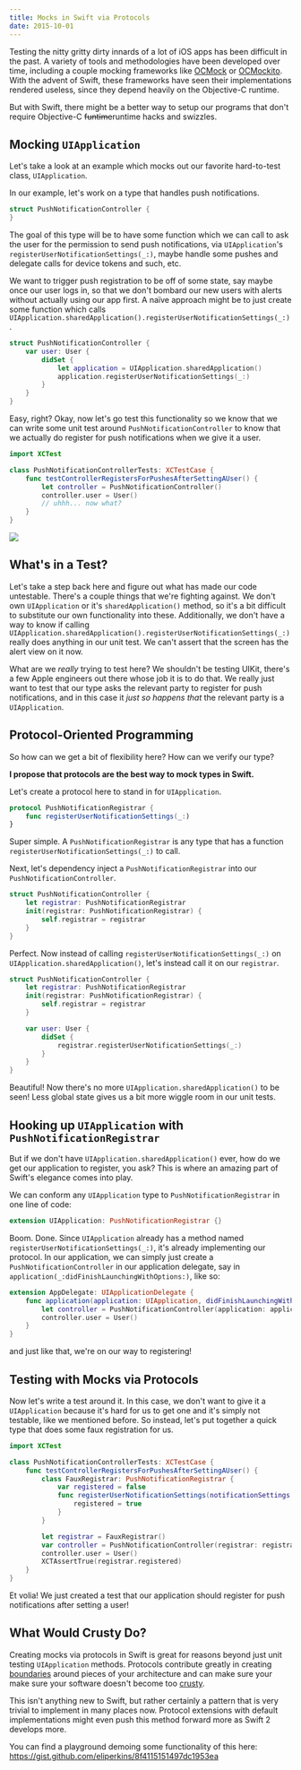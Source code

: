 ```yaml
---
title: Mocks in Swift via Protocols
date: 2015-10-01
---
```


Testing the nitty gritty dirty innards of a lot of iOS apps has been difficult in the past. A variety of tools and methodologies have been developed over time, including a couple mocking frameworks like [OCMock](http://ocmock.org/) or [OCMockito](https://github.com/jonreid/OCMockito). With the advent of Swift, these frameworks have seen their implementations rendered useless, since they depend heavily on the Objective-C runtime.

But with Swift, there might be a better way to setup our programs that don't require Objective-C ~~funtime~~runtime hacks and swizzles.

## Mocking `UIApplication`

Let's take a look at an example which mocks out our favorite hard-to-test class, `UIApplication`.

In our example, let's work on a type that handles push notifications.

```swift
struct PushNotificationController {
}
```

The goal of this type will be to have some function which we can call to ask the user for the permission to send push notifications, via `UIApplication`'s `registerUserNotificationSettings(_:)`, maybe handle some pushes and delegate calls for device tokens and such, etc.

We want to trigger push registration to be off of some state, say maybe once our user logs in, so that we don't bombard our new users with alerts without actually using our app first. A naïve approach might be to just create some function which calls `UIApplication.sharedApplication().registerUserNotificationSettings(_:)`.

```swift
struct PushNotificationController {
    var user: User {
        didSet {
            let application = UIApplication.sharedApplication()
            application.registerUserNotificationSettings(_:)
        }
    }
}
```

Easy, right? Okay, now let's go test this functionality so we know that we can write some unit test around `PushNotificationController` to know that we actually do register for push notifications when we give it a user.

```swift
import XCTest

class PushNotificationControllerTests: XCTestCase {
    func testControllerRegistersForPushesAfterSettingAUser() {
        let controller = PushNotificationController()
        controller.user = User()
        // uhhh... now what?
    }
}
```

![](http://i.imgur.com/yS9zFJK.gif)


## What's in a Test?

Let's take a step back here and figure out what has made our code untestable. There's a couple things that we're fighting against. We don't own `UIApplication` or it's `sharedApplication()` method, so it's a bit difficult to substitute our own functionality into these. Additionally, we don't have a way to know if calling `UIApplication.sharedApplication().registerUserNotificationSettings(_:)` really does anything in our unit test. We can't assert that the screen has the alert view on it now.

What are we _really_ trying to test here? We shouldn't be testing UIKit, there's a few Apple engineers out there whose job it is to do that. We really just want to test that our type asks the relevant party to register for push notifications, and in this case it _just so happens that_ the relevant party is a `UIApplication`.

## Protocol-Oriented Programming

So how can we get a bit of flexibility here? How can we verify our type?

**I propose that protocols are the best way to mock types in Swift.**

Let's create a protocol here to stand in for `UIApplication`.

```swift
protocol PushNotificationRegistrar {
    func registerUserNotificationSettings(_:)
}
```

Super simple. A `PushNotificationRegistrar` is any type that has a function `registerUserNotificationSettings(_:)` to call.

Next, let's dependency inject a `PushNotificationRegistrar` into our `PushNotificationController`.

```swift
struct PushNotificationController {
    let registrar: PushNotificationRegistrar
    init(registrar: PushNotificationRegistrar) {
        self.registrar = registrar
    }
}
```

Perfect. Now instead of calling `registerUserNotificationSettings(_:)` on `UIApplication.sharedApplication()`, let's instead call it on our `registrar`.

```swift
struct PushNotificationController {
    let registrar: PushNotificationRegistrar
    init(registrar: PushNotificationRegistrar) {
        self.registrar = registrar
    }

    var user: User {
        didSet {
            registrar.registerUserNotificationSettings(_:)
        }
    }
}
```

Beautiful! Now there's no more `UIApplication.sharedApplication()` to be seen! Less global state gives us a bit more wiggle room in our unit tests.

## Hooking up `UIApplication` with `PushNotificationRegistrar`

But if we don't have `UIApplication.sharedApplication()` ever, how do we get our application to register, you ask? This is where an amazing part of Swift's elegance comes into play.

We can conform any `UIApplication` type to `PushNotificationRegistrar` in one line of code:

```swift
extension UIApplication: PushNotificationRegistrar {}
```

Boom. Done. Since `UIApplication` already has a method named `registerUserNotificationSettings(_:)`, it's already implementing our protocol. In our application, we can simply just create a `PushNotificationController` in our application delegate, say in `application(_:didFinishLaunchingWithOptions:)`, like so:

```swift
extension AppDelegate: UIApplicationDelegate {
    func application(application: UIApplication, didFinishLaunchingWithOptions launchOptions: [NSObject : AnyObject]?) -> Bool {
        let controller = PushNotificationController(application: application)
        controller.user = User()
    }
}
```

and just like that, we're on our way to registering!

## Testing with Mocks via Protocols

Now let's write a test around it. In this case, we don't want to give it a `UIApplication` because it's hard for us to get one and it's simply not testable, like we mentioned before. So instead, let's put together a quick type that does some faux registration for us.

```swift
import XCTest

class PushNotificationControllerTests: XCTestCase {
    func testControllerRegistersForPushesAfterSettingAUser() {
        class FauxRegistrar: PushNotificationRegistrar {
            var registered = false
            func registerUserNotificationSettings(notificationSettings: UIUserNotificationSettings) {
                registered = true
            }
        }

        let registrar = FauxRegistrar()
        var controller = PushNotificationController(registrar: registrar)
        controller.user = User()
        XCTAssertTrue(registrar.registered)
    }
}
```

Et volia! We just created a test that our application should register for push notifications after setting a user!

## What Would Crusty Do?

Creating mocks via protocols in Swift is great for reasons beyond just unit testing `UIApplication` methods. Protocols contribute greatly in creating [boundaries](https://www.destroyallsoftware.com/talks/boundaries) around pieces of your architecture and can make sure your make sure your software doesn't become too [crusty](https://developer.apple.com/videos/wwdc/2015/?id=408).

This isn't anything new to Swift, but rather certainly a pattern that is very trivial to implement in many places now. Protocol extensions with default implementations might even push this method forward more as Swift 2 develops more.

You can find a playground demoing some functionality of this here: https://gist.github.com/eliperkins/8f4115151497dc1953ea
